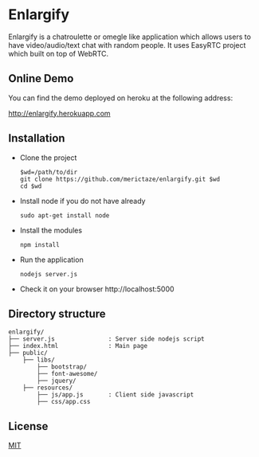 # Enlargify
Enlargify is a chatroulette or omegle like application which allows users to have video/audio/text chat with random people. It uses EasyRTC project which built on top of WebRTC.

## Online Demo
You can find the demo deployed on heroku at the following address:

http://enlargify.herokuapp.com

## Installation
* Clone the project

  ```
  $wd=/path/to/dir
  git clone https://github.com/merictaze/enlargify.git $wd 
  cd $wd
  ```
* Install node if you do not have already

  ```
  sudo apt-get install node
  ```
* Install the modules

  ```
  npm install
  ```
* Run the application

  ```
  nodejs server.js
  ```
* Check it on your browser http://localhost:5000

## Directory structure
```
enlargify/
├── server.js               : Server side nodejs script
├── index.html              : Main page
├── public/
    ├── libs/
        ├── bootstrap/
        ├── font-awesome/
        ├── jquery/
    ├── resources/
        ├── js/app.js       : Client side javascript
        ├── css/app.css
```

## License
  [MIT](LICENSE)
